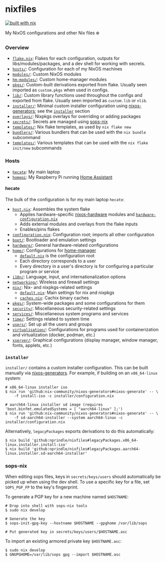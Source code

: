 # nixfiles

[![built with nix](https://builtwithnix.org/badge.svg)](https://builtwithnix.org)

My NixOS configurations and other Nix files :snowflake:

### Overview

- [`flake.nix`](flake.nix): Flakes for each configuration, outputs for libs/modules/packages, and a dev shell for working with secrets.
- [`hosts/`](hosts/): Configuration for each of my NixOS machines
- [`modules/`](modules/): Custom NixOS modules
- [`hm-modules/`](hm-modules/): Custom home-manager modules
- [`pkgs/`](pkgs/): Custom-built derivations exported from flake. Usually seen imported as `custom.pkgs` when used in configs.
- [`lib/`](lib/): Custom library functions used throughout the configs and exported from flake. Usually seen imported as `custom.lib` or `nlib`.
- [`installer/`](installer/): Minimal custom installer configuration using [nixos-generators](https://github.com/nix-community/nixos-generators); see the [`installer`](#installer) section
- [`overlays/`](overlays/): Nixpkgs overlays for overriding or adding packages
- [`secrets/`](secrets/): Secrets are managed using [sops-nix](https://github.com/Mic92/sops-nix)
- [`templates/`](templates/): Nix flake templates, as used by `nix flake new`
- [`bundlers/`](bundlers/): Various bundlers that can be used with the `nix bundle` subcommand
- [`templates/`](templates/): Various templates that can be used with the `nix flake init/new` subcommands

### Hosts

- [`hecate`](hosts/hecate/): My main laptop
- [`homepi`](hosts/homepi/): My Raspberry Pi running [Home Assistant](https://www.home-assistant.io/)

#### hecate

The bulk of the configuration is for my main laptop `hecate`:

- [`host.nix`](hosts/hecate/host.nix): Assembles the system flake
  - Applies hardware-specific [nixos-hardware](https://github.com/NixOS/nixos-hardware/) modules and [`hardware-configuration.nix`](hosts/hecate/hardware-configuration.nix)
  - Adds external modules and overlays from the flake inputs
  - Enables/pins flakes
- [`configuration.nix`](hosts/hecate/configuration.nix): Configuration root; imports all other configuration
- [`boot/`](hosts/hecate/boot/): Bootloader and emulation settings
- [`hardware/`](hosts/hecate/hardware/): General hardware-related configurations
- [`home/`](hosts/hecate/home/): Configurations for [home-manager](https://github.com/nix-community/home-manager/)
  - [`default.nix`](hosts/hecate/home/default.nix) is the configuration root
  - Each directory corresponds to a user
  - Every directory in a user's directory is for configuring a particular program or service
- [`i18n/`](hosts/hecate/i18n/): Language, input, and internationalization options
- [`networking/`](hosts/hecate/networking/): Wireless and firewall settings
- [`nix/`](hosts/hecate/nix/): Nix- and nixpkgs-related settings
  - [`default.nix`](hosts/hecate/nix/default.nix): Main settings for nix and nixpkgs
  - [`caches.nix`](hosts/hecate/nix/caches.nix): Cachix binary caches
- [`pkgs/`](hosts/hecate/pkgs/): System-wide packages and some configurations for them
- [`security/`](hosts/hecate/security/): Miscellaneous security-related settings
- [`services/`](hosts/hecate/services/): Miscellaneous system programs and services
- [`time/`](hosts/hecate/time/): Settings related to system time
- [`users/`](hosts/hecate/users/): Set up all the users and groups
- [`virtualisation/`](hosts/hecate/virtualisation/): Configurations for programs used for containerization and virtualization (docker, podman, etc.)
- [`xserver/`](hosts/hecate/xserver/): Graphical configurations (display manager, window manager, fonts, applets, etc.)

### `installer`

`installer/` contains a custom installer configuration. This can be built
manually via [nixos-generators](https://github.com/nix-community/nixos-generators).
For example, if building on an `x86_64-linux` system:

```
# x86_64-linux installer iso
$ nix run 'github:nix-community/nixos-generators#nixos-generate' -- \
    -f install-iso -c installer/configuration.nix

# aarch64-linux installer sd image (requires 'boot.binfmt.emulatedSystems = [ "aarch64-linux" ];')
$ nix run 'github:nix-community/nixos-generators#nixos-generate' -- \
    -f sd-aarch64-installer --system aarch64-linux -c installer/configuration.nix
```

Alternatively, `legacyPackages` exports derivations to do this automatically:

```
$ nix build 'github:nprindle/nixfiles#legacyPackages.x86_64-linux.installer.install-iso'
$ nix build 'github:nprindle/nixfiles#legacyPackages.aarch64-linux.installer.sd-aarch64-installer'
```

### sops-nix

When editing sops files, keys in `secrets/keys/users` should automatically be
picked up when using the dev shell. To use a specific key for a file, set
`SOPS_PGP_FP` to the key's fingerprint.

To generate a PGP key for a new machine named `$HOSTNAME`:

```
# Drop into shell with sops-nix tools
$ sudo nix develop

# Generate the key
$ sops-init-gpg-key --hostname $HOSTNAME --gpghome /var/lib/sops

# Put generated key in secrets/keys/users/$HOSTNAME.asc
```

To import an existing armored private key `$HOSTNAME.asc`:

```
$ sudo nix develop
$ GNUPGHOME=/var/lib/sops gpg --import $HOSTNAME.asc
```

